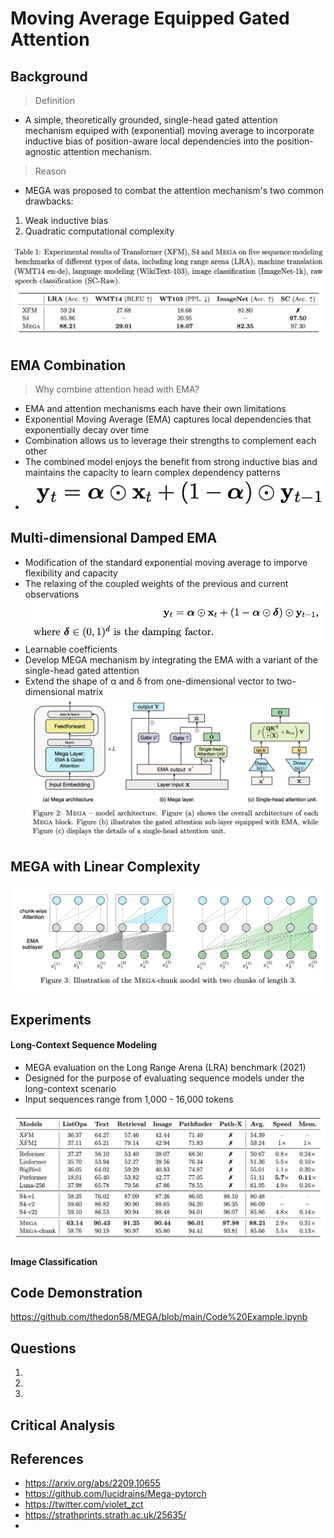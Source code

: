 # Moving Average Equipped Gated Attention

## Background

> Definition
* A simple, theoretically grounded, single-head gated attention mechanism equiped with (exponential) moving average to incorporate inductive bias of position-aware local dependencies into the position-agnostic attention mechanism.

> Reason
* MEGA was proposed to combat the attention mechanism's two common drawbacks:
1. Weak inductive bias
2. Quadratic computational complexity

![GitHub Logo](/Images/XFM.png)


## EMA Combination
> Why combine attention head with EMA?
* EMA and attention mechanisms each have their own limitations
* Exponential Moving Average (EMA) captures local dependencies that exponentially decay over time
* Combination allows us to leverage their strengths to complement each other
* The combined model enjoys the benefit from strong inductive bias and maintains the capacity to learn complex dependency patterns
* ![GitHub Logo](/Images/EMA.png)


## Multi-dimensional Damped EMA
* Modification of the standard exponential moving average to imporve flexibility and capacity
* The relaxing of the coupled weights of the previous and current observations
![GitHub Logo](/Images/Damped.png)
* Learnable coefficients
* Develop MEGA mechanism by integrating the EMA with a variant of the single-head gated attention
* Extend the shape of α and δ from one-dimensional vector to two-dimensional matrix
![GitHub Logo](/Images/MEGA.png)


## MEGA with Linear Complexity

![GitHub Logo](/Images/MEGA_Chunk.png)


## Experiments



#### Long-Context Sequence Modeling
* MEGA evaluation on the Long Range Arena (LRA) benchmark (2021)
* Designed for the purpose of evaluating sequence models under the long-context scenario
* Input sequences range from 1,000 - 16,000 tokens

![GitHub Logo](/Images/LRA.png)


#### Image Classification



## Code Demonstration

https://github.com/thedon58/MEGA/blob/main/Code%20Example.ipynb


## Questions

1.
2.
3.

## Critical Analysis



## References
* https://arxiv.org/abs/2209.10655
* https://github.com/lucidrains/Mega-pytorch
* https://twitter.com/violet_zct
* https://strathprints.strath.ac.uk/25635/
* 
